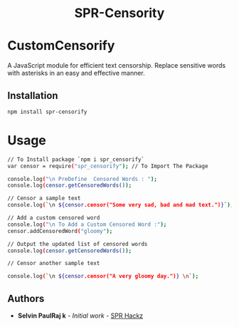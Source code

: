 <h1 align=center>SPR-Censority</h1>

# CustomCensorify

A JavaScript module for efficient text censorship. Replace sensitive words with asterisks in an easy and effective manner.

## Installation

```sh
npm install spr-censorify
```

# Usage

```sh
// To Install package `npm i spr_censorify`
var censor = require("spr_censorify"); // To Import The Package

console.log("\n PreDefine  Censored Words : ");
console.log(censor.getCensoredWords());

// Censor a sample text
console.log(`\n ${censor.censor("Some very sad, bad and mad text.")}`);

// Add a custom censored word
console.log("\n To Add a Custom Censored Word :");
censor.addCensoredWord("gloomy");

// Output the updated list of censored words
console.log(censor.getCensoredWords());

// Censor another sample text

console.log(`\n ${censor.censor("A very gloomy day.")} \n`);

```

## Authors

- **Selvin PaulRaj k** - _Initial work_ - [SPR Hackz](https://github.com/SPRHackz)
